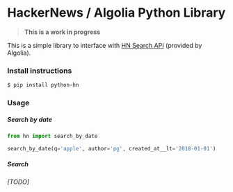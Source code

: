 # HackerNews / Algolia Python Library

> **This is a work in progress**

This is a simple library to interface with [HN Search API](https://hn.algolia.com/api) (provided by Algolia).

### Install instructions

```bash
$ pip install python-hn
```

### Usage

##### Search by date

```python
from hn import search_by_date

search_by_date(q='apple', author='pg', created_at__lt='2018-01-01')
```


##### Search

_[TODO]_

